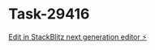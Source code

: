 # Task-29416

[Edit in StackBlitz next generation editor ⚡️](https://stackblitz.com/~/github.com/kevin-turing/Task-29416)